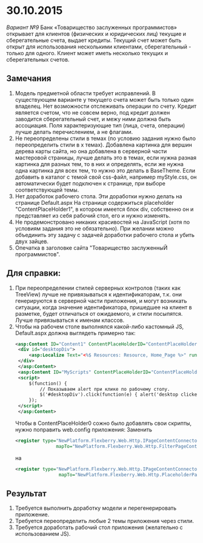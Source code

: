 # 30.10.2015
*Вариант №9*
Банк «Товарищество заслуженных программистов» открывает для клиентов (физических и юридических лиц) текущие и 
сберегательные счета, выдает кредиты. Текущий счет может быть открыт для использования несколькими клиентами, 
сберегательный - только для одного. Клиент может иметь несколько текущих и сберегательных счетов.

## Замечания
1. Модель предметной области требует исправлений.
   В существующем варианте у текущего счета может быть только один владелец.
   Нет возможности отслеживать операции по счету.
   Кредит является счетом, что не совсем верно, под кредит должен заводится сберегательный счет, 
   и межу ними должна быть ассоциация.
   Поля характеризующие тип (лица, счета, операции) лучше делать перечислением, а не флагами.
2. Не переопределены стили в темах (по условию задания нужно было переопределить стили в х темах).
   Добавлена картинка для вершин дерева карты сайта, но она добавлена в серверной части мастеровой страницы,
   лучше делать это в темах, если нужна разная картинка для разных тем, то в них и определять,
   если же нужна одна картинка для всех тем, то нужно это делать в BaseTheme.
   Если добавить в каталог с темой свой css-файл, например myStyle.css, он автоматически будет подключен к странице, 
   при выборе соответствующей темы.
3. Нет доработок рабочего стола.
   Эти доработки нужно делать на странице Default.aspx
   На странице содержиться placeholder "ContentPlaceHolder1", в котором имеется блок div,
   собственно он и представляет из себя рабочий стол, его и нужно изменять.
4. Не продемонстровано никаких красивостей на JavaScript (хотя по условиям задания это не обязательно).
   При желании можно объединить эту задачу с задачей доработки рабочего стола и убить двух зайцев.
5. Опечатка в заголовке сайта "Товарищество заслуженныЙ программистов".

## Для справки:
1. При переопределении стилей серверных контролов (таких как TreeView) лучше не привязываться к идентификаторам, 
   т.к. они генерируются в серверной части приложения, и могут возникать ситуации, когда значение идентификатора,
   пришедшее на клиент в разметке, будет отличаться от ожидаемого, и стили посыпятся.
   Лучше привязываться к именам классов.
2. Чтобы на рабочем столе выполнялся какой-либо кастомный JS, Default.aspx должна выглядеть примерно так:
   ```xml
   <asp:Content ID="Content1" ContentPlaceHolderID="ContentPlaceHolder1" runat="server">
    <div id="desktopDiv">
        <asp:Localize Text="<%$ Resources: Resource, Home_Page %>" runat="server"></asp:Localize><br />
    </div>
    </asp:Content>
    <asp:Content ID="MyScripts" ContentPlaceHolderID="ContentPlaceHolder0" runat="server">
    <script>
        $(function() {
            // Показываем alert при клике по рабочему столу.
            $('#desktopDiv').click(function(e) { alert('desktop clicked!'); });
        });
    </script>
    </asp:Content>
    ```
    Чтобы в ContentPlaceHolder0 сожно было добавлять свои скрипты, нужно поправить web.config приложения:
    Заменить
    ```xml
    <register type="NewPlatform.Flexberry.Web.Http.IPageContentConnector, NewPlatform.Flexberry.Web.Http"
                   mapTo="NewPlatform.Flexberry.Web.Http.FilterPageContentConnector, NewPlatform.Flexberry.Web.Http" />
   ```
    на
    ```xml
    <register type="NewPlatform.Flexberry.Web.Http.IPageContentConnector, NewPlatform.Flexberry.Web.Http"
                    mapTo="NewPlatform.Flexberry.Web.Http.PlaceholderPageContentConnector, NewPlatform.Flexberry.Web.Http" />
   ```

## Результат
1. Требуется выполнить доработку модели и перегенерировать приложение.
2. Требуется переопределить любые 2 темы приложения через стили.
3. Требуется доработать рабочий стол приложения (желательно с использованием JS).

